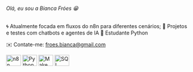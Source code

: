 ###### Olá, eu sou a Bianca Fróes 😁

🌀 Atualmente focada em fluxos do n8n para diferentes cenários;
🤖 Projetos e testes com chatbots e agentes de IA
🐍 Estudante Python

✉️ Contate-me: froes.bianca@gmail.com
<p>
  <img align="center" height="30" width="40" src="https://cdn.simpleicons.org/n8n/EA4C89" alt="n8n logo" />
  <img align="center" height="30" width="40" src="https://cdn.simpleicons.org/python/3776AB" height="40" alt="Python logo" />
  <img align="center" height="30" width="40" src="https://cdn.simpleicons.org/make/512BD4" height="40" alt="Make logo" />
  <img align="center" height="30" width="40" src="https://cdn.simpleicons.org/mysql/4479A1" height="40" alt="SQL logo" />
</p>
